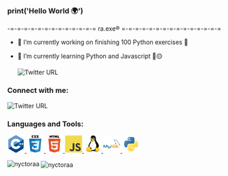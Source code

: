 ### print('Hello World 🌍')

<!--
**NyctoRAA/NyctoRAA** is a ✨ _special_ ✨ repository because its `README.md` (this file) appears on your GitHub profile.
-->
-=-=-=-=-=-=-=-=-=-=-=-=-= ra.exe® =-=-=-=-=-=-=-=-=-=-=-=-=-=-= 

- 🔭 I’m currently working on finishing 100 Python exercises 🎉
- 📌 I’m currently learning Python and Javascript 🔵🟡

     <img alt="Twitter URL" src="https://img.shields.io/twitter/url?color=%230000FF&label=Twitter&style=social&url=https%3A%2F%2Ftwitter.com%2FRAmaral__">
<!-- - 🎮 Steam [steam_profile](https://steamcommunity.com/id/RainyHere/)-->

<h3 align="left">Connect with me:</h3>
<p align="left">
   <img alt="Twitter URL" src="https://img.shields.io/twitter/url?color=%230000FF&label=Twitter&style=social&url=https%3A%2F%2Ftwitter.com%2FRAmaral__">
</p>

<h3 align="left">Languages and Tools:</h3>
<p align="left"> <a href="https://www.w3schools.com/cpp/" target="_blank" rel="noreferrer"> <img src="https://raw.githubusercontent.com/devicons/devicon/master/icons/cplusplus/cplusplus-original.svg" alt="cplusplus" width="40" height="40"/> </a> <a href="https://www.w3schools.com/css/" target="_blank" rel="noreferrer"> <img src="https://raw.githubusercontent.com/devicons/devicon/master/icons/css3/css3-original-wordmark.svg" alt="css3" width="40" height="40"/> </a> <a href="https://www.w3.org/html/" target="_blank" rel="noreferrer"> <img src="https://raw.githubusercontent.com/devicons/devicon/master/icons/html5/html5-original-wordmark.svg" alt="html5" width="40" height="40"/> </a> <a href="https://developer.mozilla.org/en-US/docs/Web/JavaScript" target="_blank" rel="noreferrer"> <img src="https://raw.githubusercontent.com/devicons/devicon/master/icons/javascript/javascript-original.svg" alt="javascript" width="40" height="40"/> </a> <a href="https://www.linux.org/" target="_blank" rel="noreferrer"> <img src="https://raw.githubusercontent.com/devicons/devicon/master/icons/linux/linux-original.svg" alt="linux" width="40" height="40"/> </a> <a href="https://www.mysql.com/" target="_blank" rel="noreferrer"> <img src="https://raw.githubusercontent.com/devicons/devicon/master/icons/mysql/mysql-original-wordmark.svg" alt="mysql" width="40" height="40"/> </a> <a href="https://www.python.org" target="_blank" rel="noreferrer"> <img src="https://raw.githubusercontent.com/devicons/devicon/master/icons/python/python-original.svg" alt="python" width="40" height="40"/> </a> </p>

<p><img align="left" src="https://github-readme-stats.vercel.app/api/top-langs?username=nyctoraa&show_icons=true&locale=en&layout=compact" alt="nyctoraa" /></p>

<p>&nbsp;<img align="center" src="https://github-readme-stats.vercel.app/api?username=nyctoraa&show_icons=true&locale=en" alt="nyctoraa" /></p>
